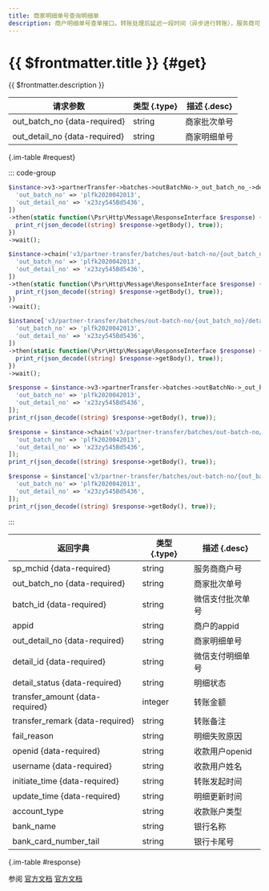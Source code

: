 ```yaml
---
title: 商家明细单号查询明细单
description: 商户明细单号查单接口。转账处理后延迟一段时间（异步进行转账），服务商可以通过该接口查询单笔转账明细单。
---
```


# {{ $frontmatter.title }} {#get}

{{ $frontmatter.description }}

| 请求参数 | 类型 {.type} | 描述 {.desc}
| --- | --- | ---
| out_batch_no {data-required} | string | 商家批次单号
| out_detail_no {data-required} | string | 商家明细单号

{.im-table #request}

::: code-group

```php [异步纯链式]
$instance->v3->partnerTransfer->batches->outBatchNo->_out_batch_no_->details->outDetailNo->_out_detail_no_->getAsync([
  'out_batch_no' => 'plfk2020042013',
  'out_detail_no' => 'x23zy545Bd5436',
])
->then(static function(\Psr\Http\Message\ResponseInterface $response) {
  print_r(json_decode((string) $response->getBody(), true));
})
->wait();
```

```php [异步声明式]
$instance->chain('v3/partner-transfer/batches/out-batch-no/{out_batch_no}/details/out-detail-no/{out_detail_no}')->getAsync([
  'out_batch_no' => 'plfk2020042013',
  'out_detail_no' => 'x23zy545Bd5436',
])
->then(static function(\Psr\Http\Message\ResponseInterface $response) {
  print_r(json_decode((string) $response->getBody(), true));
})
->wait();
```

```php [异步属性式]
$instance['v3/partner-transfer/batches/out-batch-no/{out_batch_no}/details/out-detail-no/{out_detail_no}']->getAsync([
  'out_batch_no' => 'plfk2020042013',
  'out_detail_no' => 'x23zy545Bd5436',
])
->then(static function(\Psr\Http\Message\ResponseInterface $response) {
  print_r(json_decode((string) $response->getBody(), true));
})
->wait();
```

```php [同步纯链式]
$response = $instance->v3->partnerTransfer->batches->outBatchNo->_out_batch_no_->details->outDetailNo->_out_detail_no_->get([
  'out_batch_no' => 'plfk2020042013',
  'out_detail_no' => 'x23zy545Bd5436',
]);
print_r(json_decode((string) $response->getBody(), true));
```

```php [同步声明式]
$response = $instance->chain('v3/partner-transfer/batches/out-batch-no/{out_batch_no}/details/out-detail-no/{out_detail_no}')->get([
  'out_batch_no' => 'plfk2020042013',
  'out_detail_no' => 'x23zy545Bd5436',
]);
print_r(json_decode((string) $response->getBody(), true));
```

```php [同步属性式]
$response = $instance['v3/partner-transfer/batches/out-batch-no/{out_batch_no}/details/out-detail-no/{out_detail_no}']->get([
  'out_batch_no' => 'plfk2020042013',
  'out_detail_no' => 'x23zy545Bd5436',
]);
print_r(json_decode((string) $response->getBody(), true));
```

:::

| 返回字典 | 类型 {.type} | 描述 {.desc}
| --- | --- | ---
| sp_mchid {data-required}| string | 服务商商户号
| out_batch_no {data-required}| string | 商家批次单号
| batch_id {data-required}| string | 微信支付批次单号
| appid | string | 商户的appid
| out_detail_no {data-required}| string | 商家明细单号
| detail_id {data-required}| string | 微信支付明细单号
| detail_status {data-required}| string | 明细状态
| transfer_amount {data-required}| integer | 转账金额
| transfer_remark {data-required}| string | 转账备注
| fail_reason | string | 明细失败原因
| openid {data-required}| string | 收款用户openid
| username {data-required}| string | 收款用户姓名
| initiate_time {data-required}| string | 转账发起时间
| update_time {data-required}| string | 明细更新时间
| account_type | string | 收款账户类型
| bank_name | string | 银行名称
| bank_card_number_tail | string | 银行卡尾号

{.im-table #response}

参阅 [官方文档](https://pay.weixin.qq.com/wiki/doc/apiv3_partner/Offline/apis/chapter4_1_10.shtml) [官方文档](https://pay.weixin.qq.com/wiki/doc/apiv3/wxpay/pay/transfer_partner/chapter3_5.shtml)
